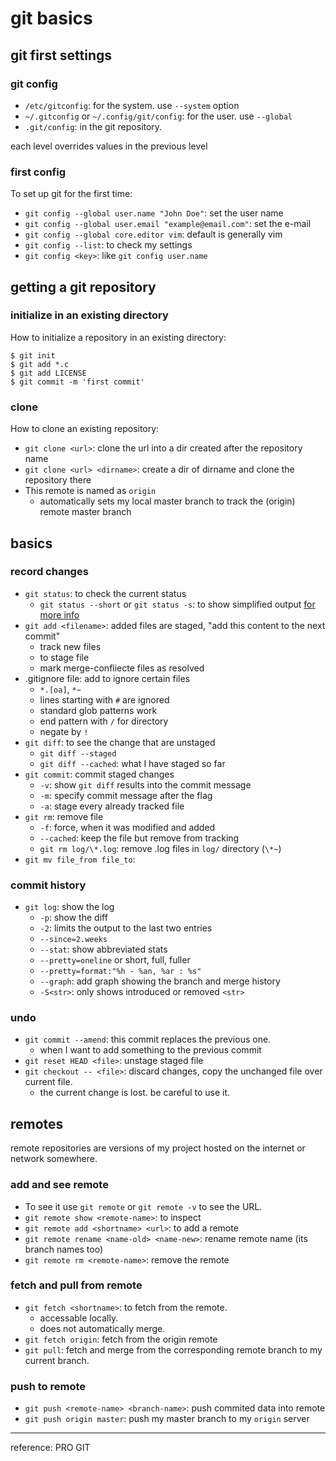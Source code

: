 # git basics

## git first settings

### git config
* `/etc/gitconfig`: for the system. use `--system` option
* `~/.gitconfig` or `~/.config/git/config`: for the user. use `--global`
* `.git/config`: in the git repository.

each level overrides values in the previous level


### first config
To set up git for the first time:
* `git config --global user.name "John Doe"`: set the user name
* `git config --global user.email "example@email.com"`: set the e-mail
* `git config --global core.editor vim`: default is generally vim
* `git config --list`: to check my settings
* `git config <key>`: like `git config user.name`




## getting a git repository

### initialize in an existing directory
How to initialize a repository in an existing directory:
```shell
$ git init
$ git add *.c
$ git add LICENSE
$ git commit -m 'first commit'
```

### clone
How to clone an existing repository: 
* `git clone <url>`: clone the url into a dir created after the repository name
* `git clone <url> <dirname>`: create a dir of dirname and clone the repository there
* This remote is named as `origin`
    * automatically sets my local master branch to track the (origin) remote master branch




## basics

### record changes
* `git status`: to check the current status
    * `git status --short` or `git status -s`: to show simplified output
        [for more info](status_options.md)
* `git add <filename>`: added files are staged, "add this content to the next commit"
    * track new files
    * to stage file
    * mark merge-confliecte files as resolved
* .gitignore file: add to ignore certain files
    * `*.[oa]`, `*~`
    * lines starting with `#` are ignored
    * standard glob patterns work
    * end pattern with `/` for directory
    * negate by `!`
* `git diff`: to see the change that are unstaged
    * `git diff --staged`
    * `git diff --cached`: what I have staged so far
* `git commit`: commit staged changes
    * `-v`: show `git diff` results into the commit message
    * `-m`: specify commit message after the flag
    * `-a`: stage every already tracked file
* `git rm`: remove file
    * `-f`: force, when it was modified and added
    * `--cached`: keep the file but remove from tracking
    * `git rm log/\*.log`: remove .log files in `log/` directory (`\*~`)
* `git mv file_from file_to`:


### commit history

* `git log`: show the log
    * `-p`: show the diff
    * `-2`: limits the output to the last two entries
    * `--since=2.weeks` 
    * `--stat`: show abbreviated stats
    * `--pretty=oneline` or short, full, fuller
    * `--pretty=format:"%h - %an, %ar : %s"`
    * `--graph`: add graph showing the branch and merge history
    * `-S<str>`: only shows introduced or removed `<str>`


### undo

* `git commit --amend`: this commit replaces the previous one. 
    * when I want to add something to the previous commit
* `git reset HEAD <file>`: unstage staged file
* `git checkout -- <file>`: discard changes, copy the unchanged file over current file.
    * the current change is lost. be careful to use it.




## remotes
remote repositories are versions of my project hosted on the internet or network somewhere.

### add and see remote 
* To see it use `git remote` or `git remote -v` to see the URL.
* `git remote show <remote-name>`: to inspect
* `git remote add <shortname> <url>`: to add a remote
* `git remote rename <name-old> <name-new>`: rename remote name (its branch names too)
* `git remote rm <remote-name>`: remove the remote


### fetch and pull from remote
* `git fetch <shortname>`: to fetch from the remote. 
    * accessable locally.
    * does not automatically merge.
* `git fetch origin`: fetch from the origin remote
* `git pull`: fetch and merge from the corresponding remote branch to my current branch.


### push to remote
* `git push <remote-name> <branch-name>`: push commited data into remote
* `git push origin master`: push my master branch to my `origin` server
---------------
reference: PRO GIT
